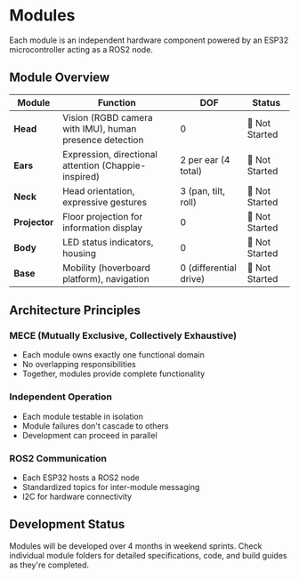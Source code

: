 # Modules

Each module is an independent hardware component powered by an ESP32 microcontroller acting as a ROS2 node.

## Module Overview

| Module | Function | DOF | Status |
|--------|----------|-----|--------|
| **Head** | Vision (RGBD camera with IMU), human presence detection | 0 | 🔴 Not Started |
| **Ears** | Expression, directional attention (Chappie-inspired) | 2 per ear (4 total) | 🔴 Not Started |
| **Neck** | Head orientation, expressive gestures | 3 (pan, tilt, roll) | 🔴 Not Started |
| **Projector** | Floor projection for information display | 0 | 🔴 Not Started |
| **Body** | LED status indicators, housing | 0 | 🔴 Not Started |
| **Base** | Mobility (hoverboard platform), navigation | 0 (differential drive) | 🔴 Not Started |

## Architecture Principles

### MECE (Mutually Exclusive, Collectively Exhaustive)
- Each module owns exactly one functional domain
- No overlapping responsibilities
- Together, modules provide complete functionality

### Independent Operation
- Each module testable in isolation
- Module failures don't cascade to others
- Development can proceed in parallel

### ROS2 Communication
- Each ESP32 hosts a ROS2 node
- Standardized topics for inter-module messaging
- I2C for hardware connectivity

## Development Status

Modules will be developed over 4 months in weekend sprints. Check individual module folders for detailed specifications, code, and build guides as they're completed.
